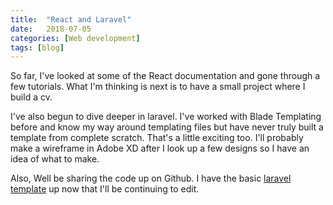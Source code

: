 ```yaml
---
title:  "React and Laravel"
date:   2018-07-05
categories: [Web development]
tags: [blog]
---
```


So far, I've looked at some of the React documentation and gone through a few tutorials.
What I'm thinking is next is to have a small project where I build a cv.

I've also begun to dive deeper in laravel. I've worked with Blade Templating before and know my way around
templating files but have never truly built a template from complete scratch. That's a little exciting too.
I'll probably make a wireframe in Adobe XD after I look up a few designs so I have an idea of what to make.

Also, Well be sharing the code up on Github. I have the basic [laravel template](https://github.com/cameroncrobinson/basicwebsite) up now that I'll be continuing to edit.
